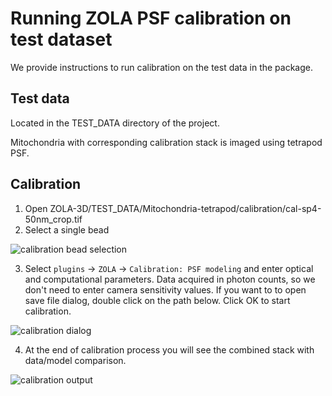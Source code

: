 # Running ZOLA PSF calibration on test dataset
We provide instructions to run calibration on the test data in the package.

## Test data

Located in the TEST_DATA directory of the project.

Mitochondria with corresponding calibration stack is imaged using tetrapod PSF.

## Calibration

1. Open ZOLA-3D/TEST_DATA/Mitochondria-tetrapod/calibration/cal-sp4-50nm_crop.tif
2. Select a single bead

![calibration bead selection](https://github.com/imodpasteur/ZOLA-3D/blob/master/TEST_DATA/img/ZOLA_cal_bead_screenshot.png)

3. Select `plugins` -> `ZOLA` -> `Calibration: PSF modeling` and enter optical and computational parameters. 
Data acquired in photon counts, so we don't need to enter camera sensitivity values. 
If you want to to open save file dialog, double click on the path below. Click OK to start calibration.

![calibration dialog](https://github.com/imodpasteur/ZOLA-3D/blob/master/TEST_DATA/img/ZOLA_cal_dialog_screenshot.png)

4. At the end of calibration process you will see the combined stack with data/model comparison.

![calibration output](https://github.com/imodpasteur/ZOLA-3D/blob/master/TEST_DATA/img/ZOLA_cal_bead_output.gif)
